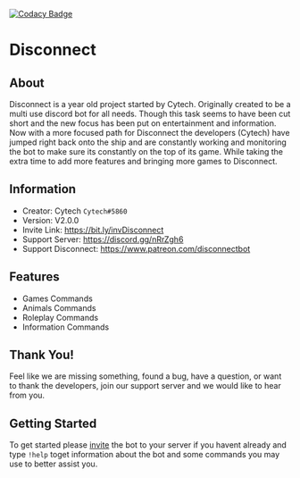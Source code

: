 [![Codacy Badge](https://api.codacy.com/project/badge/Grade/04417f2cb9334a0e916520a3c77ca6f7)](https://www.codacy.com/manual/CytechYT/Disconnect-Rebuilt?utm_source=github.com&amp;utm_medium=referral&amp;utm_content=CytechYT/Disconnect-Rebuilt&amp;utm_campaign=Badge_Grade)

# Disconnect
## About
   Disconnect is a year old project started by Cytech. Originally created to be a multi use discord bot for all needs. Though this task seems to have been cut short and the new focus has been put on entertainment and information. Now with a more focused path for Disconnect the developers (Cytech) have jumped right back onto the ship and are constantly working and monitoring the bot to make sure its constantly on the top of its game. While taking the extra time to add more features and bringing more games to Disconnect. 

## Information
   - Creator: Cytech `Cytech#5860`
   - Version: V2.0.0 
   - Invite Link: https://bit.ly/invDisconnect
   - Support Server: https://discord.gg/nRrZgh6
   - Support Disconnect: https://www.patreon.com/disconnectbot 
   
## Features
   - Games Commands
   - Animals Commands
   - Roleplay Commands
   - Information Commands

## Thank You!
   Feel like we are missing something, found a bug, have a question, or want to thank the developers, join our support server and we would like to hear from you. 

## Getting Started
  To get started please [invite](https://bit.ly/invDisconnect) the bot to your server if you havent already and type `!help` toget information about the bot and some commands you may use to better assist you.
